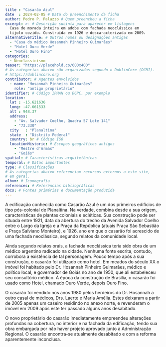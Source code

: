 ```yaml
---
title : "Casarão Azul"
date  : 2024-02-05 # Data do preenchimento da ficha
author: Pedro P. Palazzo # Quem preencheu a ficha
excerpt: >- # Descrição sucinta para aparecer em listagens
  Casa de morada inteira em adobe com fachada neoclássica em
  tijolo cozido. Construída em 1926 e descaracterizada em 2009.
alternativeTitle: # Outros nomes ou designações antigas
  - "Casa do médico Hosannah Pinheiro Guimarães"
  - "Hotel Ouro Verde"
  - "Hotel Ouro Fino"
categories:
  - Neoclassicismo
teaser: "https://placehold.co/600x400"
# As categorias abaixo são organizadas segundo o DublinCore (DCMI).
# https://dublincore.org
contributor: # Agentes envolvidos
  - name: "Hosannah Pinheiro Guimarães"
    role: "antigo proprietário"
identifier: # Código IPHAN ou DGPC, por exemplo
location:
  lat : -15.621636
  long: -47.661533
  alt : 948.37
  address:
    - "Av. Salvador Coelho, Quadra 57 Lote 141"
    - "73.330"
  city   : "Planaltina"
  state  : "Distrito Federal"
  country: br # Código ISO
  locationHistoric: # Escopos geográficos antigos
    - "Mestre d'Armas"
    - "Goiás"
spatial: # Características arquitetônicas
temporal: # Datas importantes
type: # Classificações
# As categorias abaixo referenciam recursos externos a este site,
# em geral.
album: # Iconografia
references: # Referências bibliográficas
docs: # Fontes primárias e documentação produzida
---
```


A edificação conhecida como Casarão Azul é um dos primeiros edifícios de
tipo pós-colonial de Planaltina. Na verdade, combina desde a sua origem,
características de plantas coloniais e ecléticas. Sua construção pode
ser situada entre 1921, data da abertura do trecho da Avenida Salvador
Coelho entre o Largo da Igreja e a Praça da República (atuais Praça São
Sebastião e Praça Salviano Monteiro), e 1926, ano em que o casarão foi
acrescido de uma fachada neoclássica, segundo relatos da comunidade
local.

Ainda segundo relatos orais, a fachada neoclássica teria sido obra de um
médico argentino radicado na cidade. Nenhuma fonte escrita, contudo,
corrobora a existência de tal personagem. Pouco tempo após a sua
construção, o casarão foi utilizado como hotel. Em meados do século XX o
imóvel foi habitado pelo Dr. Hosannah Pinheiro Guimarães, médico e
político local, e governador de Goiás no ano de 1950, que ali
estabeleceu seu consultório médico. À época da construção de Brasília, o
casarão foi usado como Hotel, chamado Ouro Verde, depois Ouro Fino.

O casarão foi vendido nos anos 1980 pelos herdeiros do Dr. Hosannah a
outro casal de médicos, Drs. Laerte e Maria Amélia. Estes deixaram a
partir de 2005 apenas um caseiro residindo no anexo norte, e revenderam
o imóvel em 2009 após este ter passado alguns anos desabitado.

O novo proprietário do casarão imediatamente empreendeu alterações
profundas na cobertura, no interior e na fachada da edificação, tendo
sua obra embargada por não haver projeto aprovado junto à Administração
Regional. O casarão encontra-se atualmente desabitado e com a reforma
aparentemente inconclusa.

